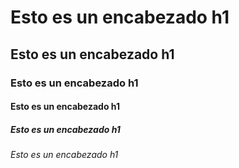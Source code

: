 # Esto es un encabezado h1
## Esto es un encabezado h1
### Esto es un encabezado h1
#### Esto es un encabezado h1
##### Esto es un encabezado h1
###### Esto es un encabezado h1
